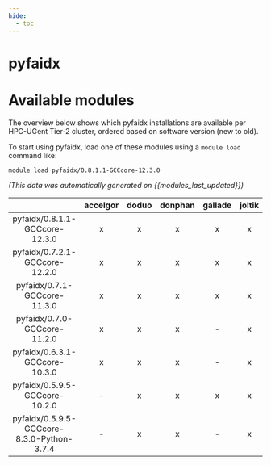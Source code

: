 ```yaml
---
hide:
  - toc
---
```


pyfaidx
=======

# Available modules


The overview below shows which pyfaidx installations are available per HPC-UGent Tier-2 cluster, ordered based on software version (new to old).

To start using pyfaidx, load one of these modules using a `module load` command like:

```shell
module load pyfaidx/0.8.1.1-GCCcore-12.3.0
```

*(This data was automatically generated on {{modules_last_updated}})*  

| |accelgor|doduo|donphan|gallade|joltik|shinx|skitty|
| :---: | :---: | :---: | :---: | :---: | :---: | :---: | :---: |
|pyfaidx/0.8.1.1-GCCcore-12.3.0|x|x|x|x|x|x|x|
|pyfaidx/0.7.2.1-GCCcore-12.2.0|x|x|x|x|x|-|-|
|pyfaidx/0.7.1-GCCcore-11.3.0|x|x|x|x|x|-|-|
|pyfaidx/0.7.0-GCCcore-11.2.0|x|x|x|-|x|-|-|
|pyfaidx/0.6.3.1-GCCcore-10.3.0|x|x|x|-|x|-|-|
|pyfaidx/0.5.9.5-GCCcore-10.2.0|-|x|x|x|x|-|-|
|pyfaidx/0.5.9.5-GCCcore-8.3.0-Python-3.7.4|-|x|x|-|x|-|-|
